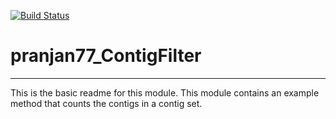 [![Build Status](https://travis-ci.org/pranjan77/pranjan77_ContigFilter.svg?branch=master)](https://travis-ci.org/pranjan77/pranjan77_ContigFilter)

# pranjan77_ContigFilter
---

This is the basic readme for this module. This module contains an example method that counts the contigs in a contig set.
